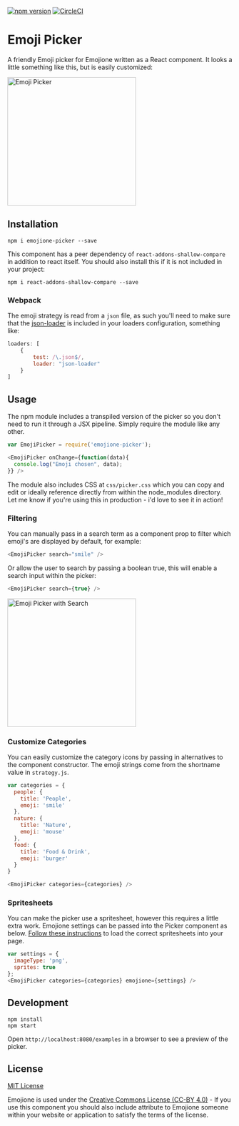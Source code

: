 [![npm version](https://badge.fury.io/js/emojione-picker.svg)](https://badge.fury.io/js/emojione-picker)
[![CircleCI](https://circleci.com/gh/tommoor/emojione-picker.svg?style=svg)](https://circleci.com/gh/tommoor/emojione-picker)

# Emoji Picker

A friendly Emoji picker for Emojione written as a React component. It looks a
little something like this, but is easily customized:

<img src="https://raw.githubusercontent.com/tommoor/emojione-picker/master/examples/screenshot.png" alt="Emoji Picker" style="max-width:100%;" width="288px">


## Installation

`npm i emojione-picker --save`

This component has a peer dependency of `react-addons-shallow-compare` in
addition to react itself. You should also install this if it is not included in
your project:

`npm i react-addons-shallow-compare --save`


### Webpack

The emoji strategy is read from a `json` file, as such you'll need to make sure
that the [json-loader](https://www.npmjs.com/package/json-loader) is included in
your loaders configuration, something like:

```javascript
loaders: [
    {
        test: /\.json$/,
        loader: "json-loader"
    }
]
```


## Usage

The npm module includes a transpiled version of the picker so you don't need
to run it through a JSX pipeline. Simply require the module like any other.

```javascript
var EmojiPicker = require('emojione-picker');

<EmojiPicker onChange={function(data){
  console.log("Emoji chosen", data);
}} />
```

The module also includes CSS at `css/picker.css` which you can copy and edit or
ideally reference directly from within the node_modules directory. Let me know
if you're using this in production - i'd love to see it in action!

### Filtering

You can manually pass in a search term as a component prop to filter which
emoji's are displayed by default, for example:

```javascript
<EmojiPicker search="smile" />
```

Or allow the user to search by passing a boolean true, this will enable a search
input within the picker:

```javascript
<EmojiPicker search={true} />
```

<img src="https://raw.githubusercontent.com/tommoor/emojione-picker/master/examples/screenshot-search.png" alt="Emoji Picker with Search" style="max-width:100%;" width="288px">

### Customize Categories

You can easily customize the category icons by passing in alternatives to the
component constructor. The emoji strings come from the shortname value in `strategy.js`.

```javascript
var categories = {
  people: {
    title: 'People',
    emoji: 'smile'
  },
  nature: {
    title: 'Nature',
    emoji: 'mouse'
  },
  food: {
    title: 'Food & Drink',
    emoji: 'burger'
  }
}

<EmojiPicker categories={categories} />
```

### Spritesheets

You can make the picker use a spritesheet, however this requires a little extra
work. Emojione settings can be passed into the Picker component as below.
[Follow these instructions](https://github.com/Ranks/emojione#extras) to load the correct
spritesheets into your page.

```javascript
var settings = {
  imageType: 'png',
  sprites: true
};
<EmojiPicker categories={categories} emojione={settings} />
```


## Development

```
npm install
npm start
```

Open `http://localhost:8080/examples` in a browser to see a preview of the picker.


## License

[MIT License](http://opensource.org/licenses/MIT)

Emojione is used under the [Creative Commons License (CC-BY 4.0)](http://emojione.com/licensing/) - If you use this component you should also include attribute to Emojione someone within your website or application to satisfy the terms of the license.
